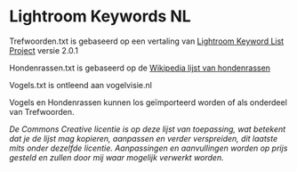 # Lightroom Keywords NL

Trefwoorden.txt is gebaseerd op een vertaling van [Lightroom Keyword List Project](http://lightroom-keyword-list-project.blogspot.nl) versie 2.0.1

Hondenrassen.txt is gebaseerd op de [Wikipedia lijst van hondenrassen](https://nl.wikipedia.org/wiki/Lijst_van_hondenrassen)

Vogels.txt is ontleend aan vogelvisie.nl

Vogels en Hondenrassen kunnen los geïmporteerd worden of als onderdeel van Trefwoorden.


*De Commons Creative licentie is op deze lijst van toepassing, wat betekent dat je de lijst mag kopieren, aanpassen en verder verspreiden, dit laatste mits onder dezelfde licentie. Aanpassingen en aanvullingen worden op prijs gesteld en zullen door mij waar mogelijk verwerkt worden.*
